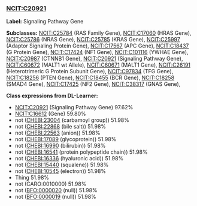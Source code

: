 
### [NCIT:C20921](http://purl.obolibrary.org/obo/NCIT_C20921)
**Label:** Signaling Pathway Gene

**Subclasses:** [NCIT:C25784](http://purl.obolibrary.org/obo/NCIT_C25784) (RAS Family Gene), [NCIT:C17060](http://purl.obolibrary.org/obo/NCIT_C17060) (HRAS Gene), [NCIT:C25786](http://purl.obolibrary.org/obo/NCIT_C25786) (NRAS Gene), [NCIT:C25785](http://purl.obolibrary.org/obo/NCIT_C25785) (KRAS Gene), [NCIT:C25997](http://purl.obolibrary.org/obo/NCIT_C25997) (Adaptor Signaling Protein Gene), [NCIT:C17567](http://purl.obolibrary.org/obo/NCIT_C17567) (APC Gene), [NCIT:C18437](http://purl.obolibrary.org/obo/NCIT_C18437) (G Protein Gene), [NCIT:C17424](http://purl.obolibrary.org/obo/NCIT_C17424) (NF1 Gene), [NCIT:C101116](http://purl.obolibrary.org/obo/NCIT_C101116) (YWHAE Gene), [NCIT:C20987](http://purl.obolibrary.org/obo/NCIT_C20987) (CTNNB1 Gene), [NCIT:C20921](http://purl.obolibrary.org/obo/NCIT_C20921) (Signaling Pathway Gene), [NCIT:C60672](http://purl.obolibrary.org/obo/NCIT_C60672) (MALT1 wt Allele), [NCIT:C60671](http://purl.obolibrary.org/obo/NCIT_C60671) (MALT1 Gene), [NCIT:C26191](http://purl.obolibrary.org/obo/NCIT_C26191) (Heterotrimeric G Protein Subunit Gene), [NCIT:C97834](http://purl.obolibrary.org/obo/NCIT_C97834) (TFG Gene), [NCIT:C18256](http://purl.obolibrary.org/obo/NCIT_C18256) (PTEN Gene), [NCIT:C18455](http://purl.obolibrary.org/obo/NCIT_C18455) (BCR Gene), [NCIT:C18258](http://purl.obolibrary.org/obo/NCIT_C18258) (SMAD4 Gene), [NCIT:C17425](http://purl.obolibrary.org/obo/NCIT_C17425) (NF2 Gene), [NCIT:C38317](http://purl.obolibrary.org/obo/NCIT_C38317) (GNAS Gene), 

**Class expressions from DL-Learner:**

- [NCIT:C20921](http://purl.obolibrary.org/obo/NCIT_C20921) (Signaling Pathway Gene) 97.62%
- [NCIT:C16612](http://purl.obolibrary.org/obo/NCIT_C16612) (Gene) 59.80%
- not ([CHEBI:23004](http://purl.obolibrary.org/obo/CHEBI_23004) (carbamoyl group)) 51.98%
- not ([CHEBI:22868](http://purl.obolibrary.org/obo/CHEBI_22868) (bile salt)) 51.98%
- not ([CHEBI:22563](http://purl.obolibrary.org/obo/CHEBI_22563) (anion)) 51.98%
- not ([CHEBI:17089](http://purl.obolibrary.org/obo/CHEBI_17089) (glycoprotein)) 51.98%
- not ([CHEBI:16990](http://purl.obolibrary.org/obo/CHEBI_16990) (bilirubin)) 51.98%
- not ([CHEBI:16541](http://purl.obolibrary.org/obo/CHEBI_16541) (protein polypeptide chain)) 51.98%
- not ([CHEBI:16336](http://purl.obolibrary.org/obo/CHEBI_16336) (hyaluronic acid)) 51.98%
- not ([CHEBI:15440](http://purl.obolibrary.org/obo/CHEBI_15440) (squalene)) 51.98%
- not ([CHEBI:10545](http://purl.obolibrary.org/obo/CHEBI_10545) (electron)) 51.98%
- Thing 51.98%
- not (CARO:0010000) 51.98%
- not ([BFO:0000020](http://purl.obolibrary.org/obo/BFO_0000020) (null)) 51.98%
- not ([BFO:0000019](http://purl.obolibrary.org/obo/BFO_0000019) (null)) 51.98%


